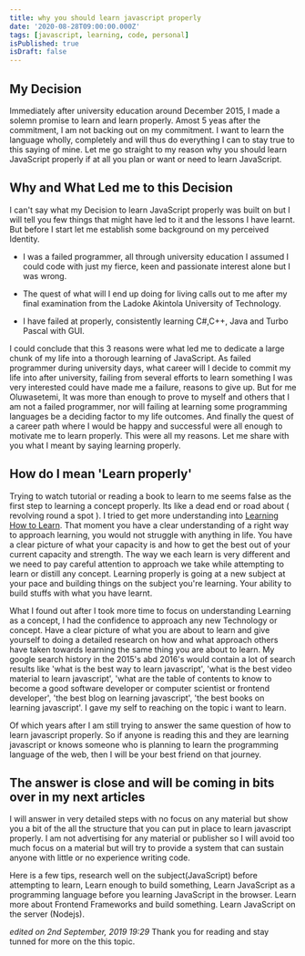 ```yaml
---
title: why you should learn javascript properly
date: '2020-08-28T09:00:00.000Z'
tags: [javascript, learning, code, personal]
isPublished: true
isDraft: false
---
```


## My Decision

Immediately after university education around December 2015, I made a solemn promise to learn and learn  properly. Amost 5 yeas after the commitment, I am not backing out on my commitment. I want to learn the language wholly, completely and will thus do everything I can to stay true to this saying of mine. Let me go straight to my reason why you should learn JavaScript properly if at all you plan or want or need to learn JavaScript.

## Why and What Led me to this Decision

I can't say what my Decision to learn JavaScript properly was built on but I will tell you few things that might have led to it and the lessons I have learnt. But before I start let me establish some background on my perceived Identity.

- I was a failed programmer, all through university education I assumed I could code with just my fierce, keen and passionate interest alone but I was wrong.

- The quest of what will I end up doing for living calls out to me after my final examination from the Ladoke Akintola University of Technology.

- I have failed at properly, consistently learning C#,C++, Java and Turbo Pascal with GUI.

I could conclude that this 3 reasons were what led me to dedicate a large chunk of my life into a thorough learning of JavaScript. As failed programmer during university days, what career will I decide to commit my life into after university, failing from several efforts to learn something I was very interested could have made me a failure, reasons to give up. But for me Oluwasetemi, It was more than enough to prove to myself and others that I am not a failed programmer, nor will failing at learning some programming languages be a deciding factor to my life outcomes. And finally the quest of a career path where I would be happy and successful were all enough to motivate me to learn properly. This were all my reasons. Let me share with you what I meant by saying learning properly.

## How do I mean 'Learn properly'

Trying to watch tutorial or reading a book to learn to me seems false as the first step to learning a concept properly. Its like a dead end or road about ( revolving round a spot ). I tried to get more understanding into [Learning How to Learn](https://www.coursera.org/learn/learning-how-to-learn). That moment you have a clear understanding of a right way to approach learning, you would not struggle with anything in life. You have a clear picture of what your capacity is and how to get the best out of your current capacity and strength. The way we each learn is very different and we need to pay careful attention to approach we take while attempting to learn or distill any concept. Learning properly is going at a new subject at your pace and building things on the subject you're learning. Your ability to build stuffs with what you have learnt.

What I found out after I took more time to focus on understanding Learning as a concept, I had the confidence to approach any new Technology or concept. Have a clear picture of what you are about to learn and give yourself to doing a detailed research on how and what approach others have taken towards learning the same thing you are about to learn. My google search history in the 2015's abd 2016's would contain a lot of search results like 'what is the best way to learn javascript', 'what is the best video material to learn javascript', 'what are the table of contents to know to become a good software developer or computer scientist or frontend developer', 'the best blog on learning javascript', 'the best books on learning javascript'. I gave my self to reaching on the topic i want to learn.

Of which years after I am still trying to answer the same question of how to learn javascript properly. So if anyone is reading this and they are learning javascript or knows someone who is planning to learn the programming language of the web, then I will be your best friend on that journey.

## The answer is close and will be coming in bits over in my next articles

I will answer in very detailed steps with no focus on any material but show you a bit of the all the structure that you can put in place to learn javascript properly. I am not advertising for any material or publisher so I will avoid too much focus on a material but will try to provide a system that can sustain anyone with little or no experience writing code.

Here is a few tips, research well on the subject(JavaScript) before attempting to learn, Learn enough to build something, Learn JavaScript as a programming language before you learning JavaScript in the browser. Learn more about Frontend Frameworks and build something. Learn JavaScript on the server (Nodejs).

_edited on 2nd September, 2019 19:29_
Thank you for reading and stay tunned for more on the this topic.
